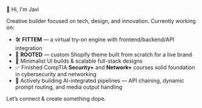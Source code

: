 👋 Hi, I'm Javi

Creative builder focused on tech, design, and innovation. Currently working on:

- 🛠 **FITTEM** — a virtual try-on engine with frontend/backend/API integration
- 🌱 **ROOTED** — custom Shopify theme built from scratch for a live brand
- 🧪 Minimalist UI builds & scalable full-stack designs
- ✅ Finished CompTIA **Security+** and **Network+** courses solid foundation in cybersecurity and networking
- 🧠 Actively building AI-integrated pipelines — API chaining, dynamic prompt routing, and media output handling

Let’s connect & create something dope.

